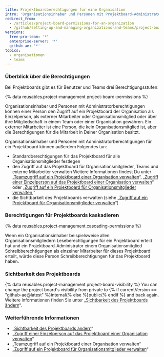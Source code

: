 ```yaml
---
title: Projektboardberechtigungen für eine Organisation
intro: 'Organisationsinhaber und Personen mit Projektboard-Administratorberechtigungen können anpassen, wer Lese-, Schreib- und Administratorberechtigungen für die Projektboards Deiner Organisation hat.'
redirect_from:
  - /articles/project-board-permissions-for-an-organization
  - /github/setting-up-and-managing-organizations-and-teams/project-board-permissions-for-an-organization
versions:
  free-pro-team: '*'
  enterprise-server: '*'
  github-ae: '*'
topics:
  - organisationen
  - teams
---
```

### Überblick über die Berechtigungen

Bei Projektboards gibt es für Benutzer und Teams drei Berechtigungsstufen:

{% data reusables.project-management.project-board-permissions %}

Organisationsinhaber und Personen mit Administratorberechtigungen können einer Person den Zugriff auf ein Projektboard der Organisation als Einzelperson, als externer Mitarbeiter oder Organisationsmitglied oder über ihre Mitgliedschaft in einem Team oder einer Organisation gewähren. Ein externer Mitarbeiter ist eine Person, die kein Organisationsmitglied ist, aber die Berechtigungen für die Mitarbeit in Deiner Organisation besitzt.

Organisationsinhaber und Personen mit Administratorberechtigungen für ein Projektboard können außerdem Folgendes tun:
- Standardberechtigungen für das Projektboard für alle Organisationsmitglieder festlegen
- den Zugriff auf das Projektboard für Organisationsmitglieder, Teams und externe Mitarbeiter verwalten Weitere Informationen findest Du unter „[Teamzugriff auf ein Projektboard einer Organisation verwalten](/articles/managing-team-access-to-an-organization-project-board)“, „[Zugriff einer Einzelperson auf das Projektboard einer Organisation verwalten](/articles/managing-an-individual-s-access-to-an-organization-project-board)“ oder „[Zugriff auf ein Projektboard für Organisationsmitglieder verwalten](/articles/managing-access-to-a-project-board-for-organization-members),“
- die Sichtbarkeit des Projektboards verwalten (siehe „[Zugriff auf ein Projektboard für Organisationsmitglieder verwalten](/articles/managing-access-to-a-project-board-for-organization-members)“)

### Berechtigungen für Projektboards kaskadieren

{% data reusables.project-management.cascading-permissions %}

Wenn ein Organisationsinhaber beispielsweise allen Organisationsmitgliedern Leseberechtigungen für ein Projektboard erteilt hat und ein Projektboard-Administrator einem Organisationsmitglied Schreibberechtigungen als einzelner Mitarbeiter für dieses Projektboard erteilt, würde diese Person Schreibberechtigungen für das Projektboard haben.

### Sichtbarkeit des Projektboards

{% data reusables.project-management.project-board-visibility %} You can change the project board's visibility from private to {% if currentVersion == "github-ae@latest" %}internal{% else %}public{% endif %} and back again. Weitere Informationen finden Sie unter „[Sichtbarkeit des Projektboards ändern](/articles/changing-project-board-visibility)“.

### Weiterführende Informationen

- „[Sichtbarkeit des Projektboards ändern](/articles/changing-project-board-visibility)“
- „[Zugriff einer Einzelperson auf das Projektboard einer Organisation verwalten](/articles/managing-an-individual-s-access-to-an-organization-project-board)“
- „[Teamzugriff auf ein Projektboard einer Organisation verwalten](/articles/managing-team-access-to-an-organization-project-board)“
- „[Zugriff auf ein Projektboard für Organisationsmitglieder verwalten](/articles/managing-access-to-a-project-board-for-organization-members)“
